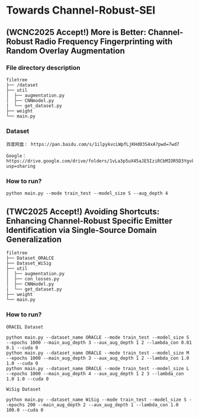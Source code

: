 # Towards Channel-Robust-SEI

## (WCNC2025 Accept!) More is Better: Channel-Robust Radio Frequency Fingerprinting with Random Overlay Augmentation

### File directory description

```
filetree 
├── /dataset
├── util
│  ├── augmentation.py
│  ├── CNNmodel.py
|  └── get_dataset.py
├── weight
└── main.py

```
### Dataset

```
百度网盘： https://pan.baidu.com/s/1ilpykvcLWpfLjKHd03S4xA?pwd=7wd7

Google：https://drive.google.com/drive/folders/1vLa3p5uX45aJE5IziRCbMIOR5D3YgvkC?usp=sharing
```

### How to run?

```
python main.py --mode train_test --model_size S --aug_depth 4
```

## (TWC2025 Accept!) Avoiding Shortcuts: Enhancing Channel-Robust Specific Emitter Identification via Single-Source Domain Generalization

```
filetree 
├── Dataset_ORALCE
├── Dataset_WiSig
├── util
│  ├── augmentation.py
│  ├── con_losses.py
│  ├── CNNmodel.py
|  └── get_dataset.py
├── weight
└── main.py
```
### How to run?

```
ORACEL Dataset

python main.py --dataset_name ORACLE --mode train_test --model_size S --epochs 1000 --main_aug_depth 3 --aux_aug_depth 1 2 --lambda_con 0.01 0.1 --cuda 0
python main.py --dataset_name ORACLE --mode train_test --model_size M --epochs 1000 --main_aug_depth 3 --aux_aug_depth 1 2 --lambda_con 1.0 1.0 --cuda 0
python main.py --dataset_name ORACLE --mode train_test --model_size L --epochs 1000 --main_aug_depth 4 --aux_aug_depth 1 2 3 --lambda_con 1.0 1.0 --cuda 0

WiSig Dataset

python main.py --dataset_name WiSig --mode train_test --model_size S --epochs 200 --main_aug_depth 2 --aux_aug_depth 1 --lambda_con 1.0 100.0 --cuda 0
```


